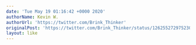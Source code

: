 ```yaml
---
date: 'Tue May 19 01:16:42 +0000 2020'
authorName: Kevin W.
authorUrl: 'https://twitter.com/Brink_Thinker'
originalPost: 'https://twitter.com/Brink_Thinker/status/1262552729752305664'
layout: like
---
```

